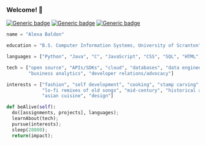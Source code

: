 ### Welcome! 👋

[![Generic badge](https://img.shields.io/badge/grad-2022-pink.svg)](https://shields.io/)
[![Generic badge](https://img.shields.io/badge/women%20in%20tech-yep-pink.svg)](https://shields.io/)
[![Generic badge](https://img.shields.io/badge/made%20with-♥-pink.svg)](https://shields.io/)



```python
name = "Alexa Baldon"

education = "B.S. Computer Information Systems, University of Scranton"

languages = ["Python", "Java", "C", "JavaScript", "CSS", "SQL", "HTML", "Excel VBA"]

tech = ["open source", "APIs/SDKs", "cloud", "databases", "data engineering", "applications",
        "business analytics", "developer relations/advocacy"]

interests = ["fashion", "self development", "cooking", "stamp carving", "productivity tools",
             "lo-fi remixes of old songs", "mid-century", "historical aesthetics",
             "asian cuisine", "design"]

def beAlive(self):
  do([assignments, projects], languages);
  learnAbout(tech);
  pursue(interests);
  sleep(28800);
  return(impact);
  
```
